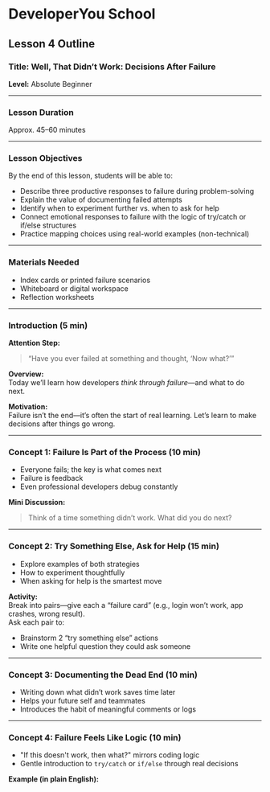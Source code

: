 # DeveloperYou School  
## Lesson 4 Outline  
### Title: Well, That Didn’t Work: Decisions After Failure  
**Level:** Absolute Beginner  

---

### Lesson Duration  
Approx. 45–60 minutes  

---

### Lesson Objectives  
By the end of this lesson, students will be able to:

- Describe three productive responses to failure during problem-solving  
- Explain the value of documenting failed attempts  
- Identify when to experiment further vs. when to ask for help  
- Connect emotional responses to failure with the logic of try/catch or if/else structures  
- Practice mapping choices using real-world examples (non-technical)  

---

### Materials Needed  
- Index cards or printed failure scenarios  
- Whiteboard or digital workspace  
- Reflection worksheets  

---

### Introduction (5 min)  
**Attention Step:**  
> “Have you ever failed at something and thought, ‘Now what?’”  

**Overview:**  
Today we’ll learn how developers *think through failure*—and what to do next.  

**Motivation:**  
Failure isn’t the end—it’s often the start of real learning. Let’s learn to make decisions after things go wrong.  

---

### Concept 1: Failure Is Part of the Process (10 min)  

- Everyone fails; the key is what comes next  
- Failure is feedback  
- Even professional developers debug constantly  

**Mini Discussion:**  
> Think of a time something didn’t work. What did you do next?  

---

### Concept 2: Try Something Else, Ask for Help (15 min)  

- Explore examples of both strategies  
- How to experiment thoughtfully  
- When asking for help is the smartest move  

**Activity:**  
Break into pairs—give each a “failure card” (e.g., login won’t work, app crashes, wrong result).  
Ask each pair to:  
- Brainstorm 2 “try something else” actions  
- Write one helpful question they could ask someone  

---

### Concept 3: Documenting the Dead End (10 min)  

- Writing down what didn’t work saves time later  
- Helps your future self and teammates  
- Introduces the habit of meaningful comments or logs  

---

### Concept 4: Failure Feels Like Logic (10 min)  

- "If this doesn't work, then what?" mirrors coding logic  
- Gentle introduction to `try/catch` or `if/else` through real decisions  

**Example (in plain English):**  
